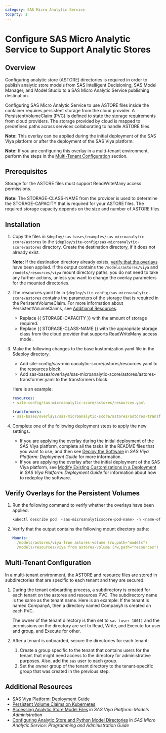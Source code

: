 ```yaml
---
category: SAS Micro Analytic Service
tocprty: 1
---
```


# Configure SAS Micro Analytic Service to Support Analytic Stores
                  
## Overview

Configuring analytic store (ASTORE) directories is required in order to publish analytic store models from SAS Intelligent Decisioning, SAS Model Manager, and Model Studio to a SAS Micro Analytic Service publishing destination.

Configuring SAS Micro Analytic Service to use ASTORE files inside the container requires persistent storage from the cloud provider. A PersistentVolumeClaim (PVC) is defined to state the storage requirements from cloud providers. The storage provided by cloud is mapped to predefined paths across services collaborating to handle ASTORE files.

**Note:** This overlay can be applied during the initial deployment of the SAS Viya platform or after the deployment of the SAS Viya platform.

**Note:** If you are configuring this overlay in a multi-tenant environment, perform the steps in the [Multi-Tenant Configuration](#multi-tenant-configuration) section.


## Prerequisites

Storage for the ASTORE files must support ReadWriteMany access permissions.

**Note:** The STORAGE-CLASS-NAME from the provider is used to determine the STORAGE-CAPACITY that is required for your ASTORE files. The required storage capacity depends on the size and number of ASTORE files.

## Installation

1. Copy the files in `$deploy/sas-bases/examples/sas-microanalytic-score/astores` to the `$deploy/site-config/sas-microanalytic-score/astores` directory. Create the destination directory, if it does not already exist.

   **Note:** If the destination directory already exists, [verify that the overlays](#verify-overlays-for-the-persistent-volumes) have been applied. 
   If the output contains the `/models/astores/viya` and `/models/resources/viya` mount directory paths, you do not need to take any further actions, unless you want to change the overlay parameters for the mounted directories.
   
2. The resources.yaml file in `$deploy/site-config/sas-microanalytic-score/astores` contains the parameters of the storage that is required in the PeristentVolumeClaim. For more information about PersistentVolumeClaims, see [Additional Resources](#additional-resources).

   * Replace {{ STORAGE-CAPACITY }} with the amount of storage required.
   * Replace {{ STORAGE-CLASS-NAME }} with the appropriate storage class from the cloud provider that supports ReadWriteMany access mode.

3. Make the following changes to the base kustomization.yaml file in the $deploy directory.

   * Add site-config/sas-microanalytic-score/astores/resources.yaml to the resources block.
   * Add sas-bases/overlays/sas-microanalytic-score/astores/astores-transformer.yaml to the transformers block.
 
   Here is an example:

   ```yaml
   resources:
   - site-config/sas-microanalytic-score/astores/resources.yaml

   transformers:
   - sas-bases/overlays/sas-microanalytic-score/astores/astores-transformer.yaml
   ```

4. Complete one of the following deployment steps to apply the new settings.

   * If you are applying the overlay during the initial deployment of the SAS Viya platform, complete all the tasks in the README files that you want to use, and then see [Deploy the Software](http://documentation.sas.com/?cdcId=itopscdc&cdcVersion=default&docsetId=dplyml0phy0dkr&docsetTarget=p127f6y30iimr6n17x2xe9vlt54q.htm) in _SAS Viya Platform: Deployment Guide_ for more information.
   * If you are applying the overlay after the initial deployment of the SAS Viya platform, see [Modify Existing Customizations in a Deployment](http://documentation.sas.com/?cdcId=itopscdc&cdcVersion=default&docsetId=dplyml0phy0dkr&docsetTarget=n1f2q6pp0gjheqn1jl204vptrubs.htm) in _SAS Viya Platform: Deployment Guide_ for information about how to redeploy the software.
   
## Verify Overlays for the Persistent Volumes

1. Run the following command to verify whether the overlays have been applied:

   ```sh
   kubectl describe pod  <sas-microanalyticscore-pod-name> -n <name-of-namespace>
   ```

2. Verify that the output contains the following mount directory paths:

   ```yaml
   Mounts:
     /models/astores/viya from astores-volume (rw,path="models")
     /models/resources/viya from astores-volume (rw,path="resources")
   ```
## Multi-Tenant Configuration

In a multi-tenant environment, the ASTORE and resource files are stored in subdirectories that are specific to each tenant and they are secured.

1. During the tenant onboarding process, a subdirectory is created for each tenant on the astores and resources PVC. The subdirectory name is the same as the tenant name. 
   Here is an example: If the tenant is named CompanyA, then a directory named CompanyA is created on each PVC.
   
   The owner of the tenant directory is then set to `sas (user 1001)` and the permissions on the directory are set to Read, Write, and Execute for user and group, and Execute for other.

2. After a tenant is onboarded, secure the directories for each tenant:

   1) Create a group specific to the tenant that contains users for the tenant that might need access to the directory for administrative purposes. Also, add the `sas` user to each group.
   2) Set the owner group of the tenant directory to the tenant-specific group that was created in the previous step.
   
## Additional Resources

* [SAS Viya Platform: Deployment Guide](http://documentation.sas.com/?cdcId=itopscdc&cdcVersion=default&docsetId=dplyml0phy0dkr&docsetTarget=titlepage.htm)
* [Persistent Volume Claims on Kubernetes](https://kubernetes.io/docs/concepts/storage/persistent-volumes/#persistentvolumeclaims)
* [Accessing Analytic Store Model Files](http://documentation.sas.com/?cdcId=sasadmincdc&cdcVersion=default&docsetId=calmodels&docsetTarget=n10916nn7yro46n119nev9sb912c.htm) in _SAS Viya Platform: Models Administration_
* [Configuring Analytic Store and Python Model Directories](http://documentation.sas.com/?cdcId=mascdc&cdcVersion=default&docsetId=masag&docsetTarget=n0er040gsczf7bn1mndiw7znffad.htm) in _SAS Micro Analytic Service: Programming and Administration Guide_
